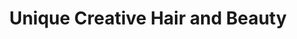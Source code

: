 ---
title: "Unique Creative Hair and Beauty"
url: /durham/unique-creative-hair-and-beauty/
shop: hairdresser
---